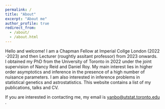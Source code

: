 ```yaml
---
permalink: /
title: "About"
excerpt: "About me"
author_profile: true
redirect_from: 
  - /about/
  - /about.html
---
```


Hello and welcome! I am a Chapman Fellow at Imperial Collge London (2022 -2023) and then Lecturer (roughtly assitant professor) from 2023 onwards. I obtained my PhD from the University of Toronto in 2022 under the joint supervision of Nancy Reid and Daniel Roy.
My main interest lies in higher order asymptotics and inference in the presence of a high number of nuisance parameters. 
I am also interested in inference problems in statistical genetics and astrostatistics. 
This website contains a list of my publications, talks and CV. 

If you are interested in contacting me, my email is yanbo@utstat.toronto.edu . 
